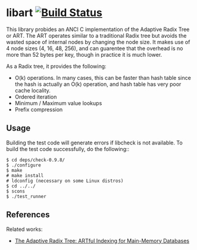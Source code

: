 libart [![Build Status](https://travis-ci.org/armon/libart.png)](https://travis-ci.org/armon/libart)
=========

This library probides an ANCI C implementation of the Adaptive Radix
Tree or ART. The ART operates similar to a traditional Radix tree but
avoids the wasted space of internal nodes by changing the node size.
It makes use of 4 node sizes (4, 16, 48, 256), and can guarentee that
the overhead is no more than 52 bytes per key, though in practice it is
much lower.

As a Radix tree, it provides the following:
 * O(k) operations. In many cases, this can be faster than hash table since
   the hash is actually an O(k) operation, and hash table has very poor cache locality.
 * Ordered iteration
 * Minimum / Maximum value lookups
 * Prefix compression


Usage
-------

Building the test code will generate errors if libcheck is not available.
To build the test code successfully, do the following::

    $ cd deps/check-0.9.8/
    $ ./configure
    $ make
    # make install
    # ldconfig (necessary on some Linux distros)
    $ cd ../../
    $ scons
    $ ./test_runner


References
----------

Related works:

* [The Adaptive Radix Tree: ARTful Indexing for Main-Memory Databases](http://www-db.in.tum.de/~leis/papers/ART.pdf)

